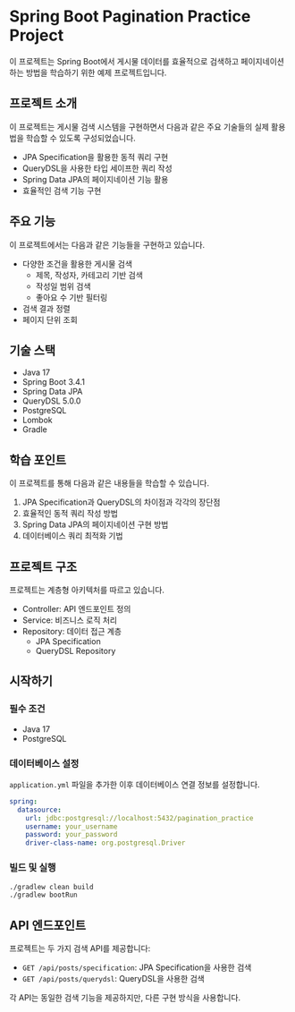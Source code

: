 # Spring Boot Pagination Practice Project

이 프로젝트는 Spring Boot에서 게시물 데이터를 효율적으로 검색하고 페이지네이션하는 방법을 학습하기 위한 예제 프로젝트입니다.

## 프로젝트 소개

이 프로젝트는 게시물 검색 시스템을 구현하면서 다음과 같은 주요 기술들의 실제 활용법을 학습할 수 있도록 구성되었습니다.

- JPA Specification을 활용한 동적 쿼리 구현
- QueryDSL을 사용한 타입 세이프한 쿼리 작성
- Spring Data JPA의 페이지네이션 기능 활용
- 효율적인 검색 기능 구현

## 주요 기능

이 프로젝트에서는 다음과 같은 기능들을 구현하고 있습니다.

- 다양한 조건을 활용한 게시물 검색
  - 제목, 작성자, 카테고리 기반 검색
  - 작성일 범위 검색
  - 좋아요 수 기반 필터링
- 검색 결과 정렬
- 페이지 단위 조회

## 기술 스택

- Java 17
- Spring Boot 3.4.1
- Spring Data JPA
- QueryDSL 5.0.0
- PostgreSQL
- Lombok
- Gradle

## 학습 포인트

이 프로젝트를 통해 다음과 같은 내용들을 학습할 수 있습니다.

1. JPA Specification과 QueryDSL의 차이점과 각각의 장단점
2. 효율적인 동적 쿼리 작성 방법
3. Spring Data JPA의 페이지네이션 구현 방법
4. 데이터베이스 쿼리 최적화 기법

## 프로젝트 구조

프로젝트는 계층형 아키텍처를 따르고 있습니다.

- Controller: API 엔드포인트 정의
- Service: 비즈니스 로직 처리
- Repository: 데이터 접근 계층
  - JPA Specification
  - QueryDSL Repository

## 시작하기

### 필수 조건

- Java 17
- PostgreSQL

### 데이터베이스 설정

`application.yml` 파일을 추가한 이후 데이터베이스 연결 정보를 설정합니다.

```yaml
spring:
  datasource:
    url: jdbc:postgresql://localhost:5432/pagination_practice
    username: your_username
    password: your_password
    driver-class-name: org.postgresql.Driver
```

### 빌드 및 실행

```bash
./gradlew clean build
./gradlew bootRun
```

## API 엔드포인트

프로젝트는 두 가지 검색 API를 제공합니다:

- `GET /api/posts/specification`: JPA Specification을 사용한 검색
- `GET /api/posts/querydsl`: QueryDSL을 사용한 검색

각 API는 동일한 검색 기능을 제공하지만, 다른 구현 방식을 사용합니다.
